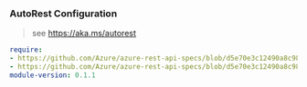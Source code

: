 ### AutoRest Configuration

> see https://aka.ms/autorest

``` yaml
require:
- https://github.com/Azure/azure-rest-api-specs/blob/d5e70e3c12490a8c980b890cb611e85bbbae5858/specification/agrifood/resource-manager/readme.md
- https://github.com/Azure/azure-rest-api-specs/blob/d5e70e3c12490a8c980b890cb611e85bbbae5858/specification/agrifood/resource-manager/readme.go.md
module-version: 0.1.1
```